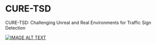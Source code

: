 # CURE-TSD
CURE-TSD: Challenging Unreal and Real Environments for Traffic Sign Detection

[![IMAGE ALT TEXT](http://img.youtube.com/vi/YOUTUBE_VIDEO_ID_HERE/0.jpg)](https://www.youtube.com/watch?v=8V1LcpDlmjA "CURE-TSD-Real")
